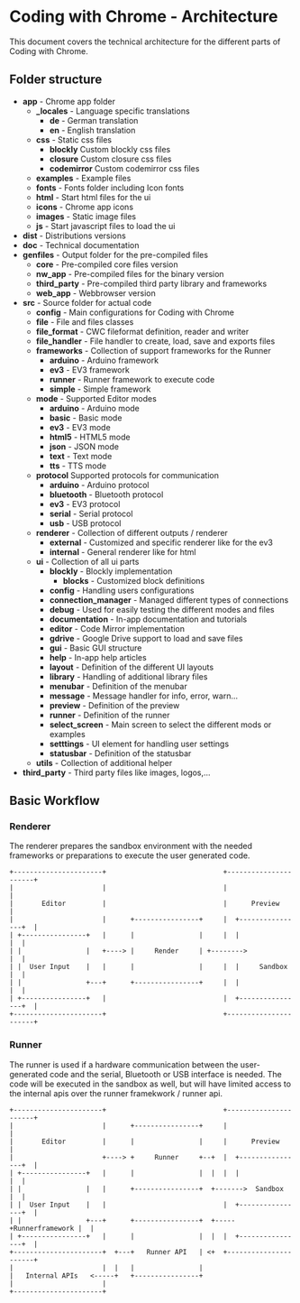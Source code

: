 Coding with Chrome - Architecture
=================================

This document covers the technical architecture for the different parts of
Coding with Chrome.

Folder structure
-----------------

* **app** - Chrome app folder
  * **_locales** - Language specific translations
    * **de** - German translation
    * **en** - English translation
  * **css** - Static css files
    * **blockly** Custom blockly css files
    * **closure** Custom closure css files
    * **codemirror** Custom codemirror css files
  * **examples** - Example files
  * **fonts** - Fonts folder including Icon fonts
  * **html** - Start html files for the ui
  * **icons** - Chrome app icons
  * **images** - Static image files
  * **js** - Start javascript files to load the ui
* **dist** - Distributions versions
* **doc** - Technical documentation
* **genfiles** - Output folder for the pre-compiled files
  * **core** - Pre-compiled core files version
  * **nw_app** - Pre-compiled files for the binary version
  * **third_party** - Pre-compiled third party library and frameworks
  * **web_app** - Webbrowser version
* **src** - Source folder for actual code
  * **config** - Main configurations for Coding with Chrome
  * **file** - File and files classes
  * **file_format** - CWC fileformat definition, reader and writer
  * **file_handler** - File handler to create, load, save and exports files
  * **frameworks** - Collection of support frameworks for the Runner
    * **arduino** - Arduino framework
    * **ev3** - EV3 framework
    * **runner** - Runner framework to execute code
    * **simple** - Simple framework
  * **mode** - Supported Editor modes
    * **arduino** - Arduino mode
    * **basic** - Basic mode
    * **ev3** - EV3 mode
    * **html5** - HTML5 mode
    * **json** - JSON mode
    * **text** - Text mode
    * **tts** - TTS mode
  * **protocol** Supported protocols for communication
    * **arduino** - Arduino protocol
    * **bluetooth** - Bluetooth protocol
    * **ev3** - EV3 protocol
    * **serial** - Serial protocol
    * **usb** - USB protocol
  * **renderer** - Collection of different outputs / renderer
    * **external** - Customized and specific renderer like for the ev3
    * **internal** - General renderer like for html
  * **ui** - Collection of all ui parts
    * **blockly** - Blockly implementation
      * **blocks** - Customized block definitions
    * **config** - Handling users configurations
    * **connection_manager** - Managed different types of connections
    * **debug** - Used for easily testing the different modes and files
    * **documentation** - In-app documentation and tutorials
    * **editor** - Code Mirror implementation
    * **gdrive** - Google Drive support to load and save files
    * **gui** - Basic GUI structure
    * **help** - In-app help articles
    * **layout** - Definition of the different UI layouts
    * **library** - Handling of additional library files
    * **menubar** - Definition of the menubar
    * **message** - Message handler for info, error, warn...
    * **preview** - Definition of the preview
    * **runner** - Definition of the runner
    * **select_screen** - Main screen to select the different mods or examples
    * **setttings** - UI element for handling user settings
    * **statusbar** - Definition of the statusbar
  * **utils** - Collection of additional helper
* **third_party** - Third party files like images, logos,...

Basic Workflow
---------------

### Renderer

The renderer prepares the sandbox environment with the needed frameworks or
preparations to execute the user generated code.

```text
+----------------------+                             +----------------------+
|                      |                             |                      |
|       Editor         |                             |      Preview         |
|                      |      +----------------+     |  +----------------+  |
| +----------------+   |      |                |     |  |                |  |
| |                |   +----> |     Render     | +-------->              |  |
| |  User Input    |   |      |                |     |  |     Sandbox    |  |
| |                +---+      +----------------+     |  |                |  |
| +----------------+   |                             |  +----------------+  |
+----------------------+                             +----------------------+
```

### Runner

The runner is used if a hardware communication between the user-generated code
and the serial, Bluetooth or USB interface is needed.
The code will be executed in the sandbox as well, but will have limited access
to the internal apis over the runner framekwork / runner api.

```text
+----------------------+                             +----------------------+
|                      |      +----------------+     |                      |
|       Editor         |      |                |     |      Preview         |
|                      +----> +     Runner     +--+  |  +----------------+  |
| +----------------+   |      |                |  |  |  |                |  |
| |                |   |      +----------------+  +------->  Sandbox     |  |
| |  User Input    |   |                             |  +----------------+  |
| |                +---+      +----------------+  +-----+Runnerframework |  |
| +----------------+   |      |                |  |  |  +----------------+  |
+----------------------+  +---+   Runner API   | <+  +----------------------+
|                      |  |   |                |
|   Internal APIs   <-----+   +----------------+
|                      |
+----------------------+
```
